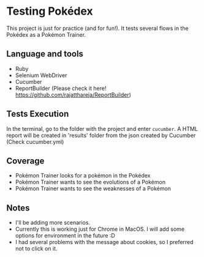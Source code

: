# Testing Pokédex

This project is just for practice (and for fun!). It tests several flows in the Pokédex as a Pokémon Trainer.  

## Language and tools
* Ruby 
* Selenium WebDriver
* Cucumber
* ReportBuilder (Please check it here! https://github.com/rajatthareja/ReportBuilder)

## Tests Execution
In the terminal, go to the folder with the project and enter `cucumber`.
A HTML report will be created in 'results' folder from the json created by Cucumber (Check cucumber.yml)

## Coverage
* Pokémon Trainer looks for a pokémon in the Pokédex
* Pokémon Trainer wants to see the evolutions of a Pokémon
* Pokémon Trainer wants to see the weaknesses of a Pokémon

## Notes
* I'll be adding more scenarios.
* Currently this is working just for Chrome in MacOS. I will add some options for environment in the future :D
* I had several problems with the message about cookies, so I preferred not to click on it.
